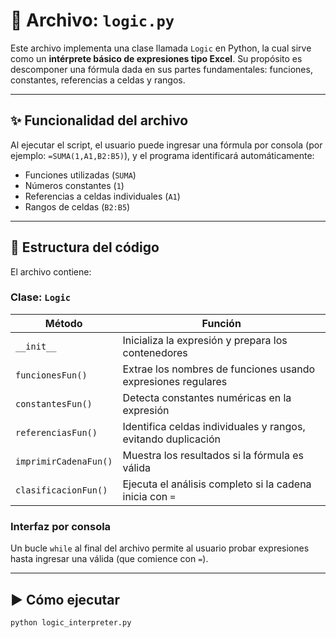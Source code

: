 # 🧮 Archivo: `logic.py`

Este archivo implementa una clase llamada `Logic` en Python, la cual sirve como un **intérprete básico de expresiones tipo Excel**. Su propósito es descomponer una fórmula dada en sus partes fundamentales: funciones, constantes, referencias a celdas y rangos.

---

## ✨ Funcionalidad del archivo

Al ejecutar el script, el usuario puede ingresar una fórmula por consola (por ejemplo: `=SUMA(1,A1,B2:B5)`), y el programa identificará automáticamente:

- Funciones utilizadas (`SUMA`)
- Números constantes (`1`)
- Referencias a celdas individuales (`A1`)
- Rangos de celdas (`B2:B5`)

---

## 📌 Estructura del código

El archivo contiene:

### Clase: `Logic`

| Método              | Función                                                                 |
|---------------------|-------------------------------------------------------------------------|
| `__init__`           | Inicializa la expresión y prepara los contenedores                     |
| `funcionesFun()`     | Extrae los nombres de funciones usando expresiones regulares           |
| `constantesFun()`    | Detecta constantes numéricas en la expresión                           |
| `referenciasFun()`   | Identifica celdas individuales y rangos, evitando duplicación          |
| `imprimirCadenaFun()`| Muestra los resultados si la fórmula es válida                         |
| `clasificacionFun()` | Ejecuta el análisis completo si la cadena inicia con `=`               |

### Interfaz por consola

Un bucle `while` al final del archivo permite al usuario probar expresiones hasta ingresar una válida (que comience con `=`).

---

## ▶️ Cómo ejecutar

```bash
python logic_interpreter.py
